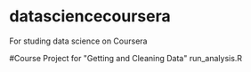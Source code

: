 # datasciencecoursera
For studing data science on Coursera

#Course Project for "Getting and Cleaning Data"
run_analysis.R 